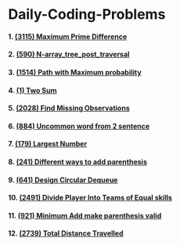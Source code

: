 # Daily-Coding-Problems

####  1. [(3115) Maximum Prime Difference](https://github.com/CodeWithPraTech/Daily-Coding-Problems/blob/main/leetcode3115.py)
####  2. [(590) N-array_tree_post_traversal](https://github.com/CodeWithPraTech/Daily-Coding-Problems/blob/main/N-array_tree_post_traversal.py)
####  3. [(1514) Path with Maximum probability](https://github.com/CodeWithPraTech/Daily-Coding-Problems/blob/main/Path_with_max_prob.py)
####  4. [(1) Two Sum](https://github.com/CodeWithPraTech/Daily-Coding-Problems/blob/main/two_sum.py)
####  5. [(2028) Find Missing Observations](https://github.com/CodeWithPraTech/Daily-Coding-Problems/blob/main/Find%20Missing%20Observations.py)
####  6. [(884) Uncommon word from 2 sentence](https://github.com/CodeWithPraTech/Daily-Coding-Problems/blob/main/uncommon_words_in_2_sen.py)
####  7. [(179) Largest Number](https://github.com/CodeWithPraTech/Daily-Coding-Problems/blob/main/Largest_Number.py)
####  8. [(241) Different ways to add parenthesis](https://github.com/CodeWithPraTech/Daily-Coding-Problems/blob/main/Different%20Ways%20to%20add%20parenthes.py)
####  9. [(641) Design Circular Dequeue](https://github.com/CodeWithPraTech/Daily-Coding-Problems/blob/main/Design%20Circular%20Deque.py)
####  10. [(2491) Divide Player Into Teams of Equal skills](https://github.com/CodeWithPraTech/Daily-Coding-Problems/blob/main/DividePlayerIntoTeamsofEqualskills.py) 
####  11. [(921) Minimum Add make parenthesis valid](https://github.com/CodeWithPraTech/Daily-Coding-Problems/blob/main/Minimum%20Add%20make%20parenthesis%20valid.py)
####  12. [(2739) Total Distance Travelled](https://github.com/CodeWithPraTech/Daily-Coding-Problems/blob/main/Total%20Distance%20Travelled.py)

